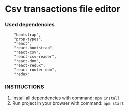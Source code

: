 # Csv transactions file editor

### Used dependencies

```
    "bootstrap",
    "prop-types",
    "react",
    "react-bootstrap",
    "react-csv",
    "react-csv-reader",
    "react-dom",
    "react-redux",
    "react-router-dom",
    "redux"
```

### INSTRUCTIONS

1. Install all dependencies with command:
   `npm install`
2. Run project in your browser with command:
   `npm start`

